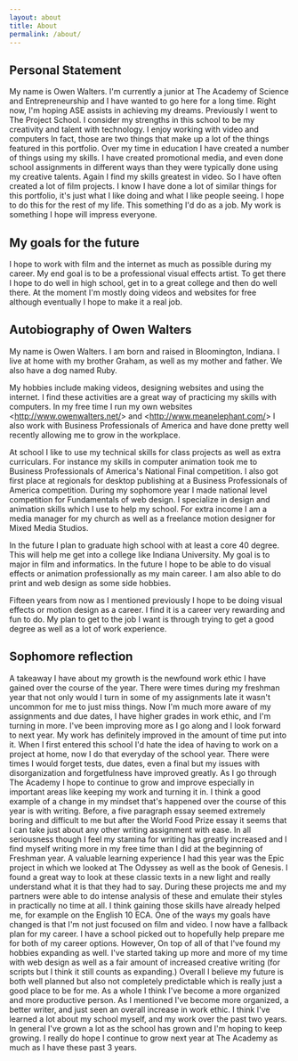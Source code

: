 ```yaml
---
layout: about
title: About
permalink: /about/
---
```


## Personal Statement

My name is Owen Walters. I'm currently a junior at The Academy of Science and Entrepreneurship and I have wanted to go here for a long time. Right now, I'm hoping ASE assists in achieving my dreams. Previously I went to The Project School. I consider my strengths in this school to be my creativity and talent with technology. I enjoy working with video and computers In fact, those are two things that make up a lot of the things featured in this portfolio.
Over my time in education I have created a number of things using my skills. I have created promotional media, and even done school assignments in different ways than they were typically done using my creative talents. Again I find my skills greatest in video. So I have often created a lot of film projects.
I know I have done a lot of similar things for this portfolio, it's just what I like doing and what I like people seeing. I hope to do this for the rest of my life. This something I'd do as a job. My work is something I hope will impress everyone.

## My goals for the future

I hope to work with film and the internet as much as possible during my career. My end goal is to be a professional visual effects artist. To get there I hope to do well in high school, get in to a great college and then do well there. At the moment I'm mostly doing videos and websites for free although eventually I hope to make it a real job.

## Autobiography of Owen Walters

My name is Owen Walters. I am born and raised in Bloomington, Indiana. I live at home with my brother Graham, as well as my mother and father. We also have a dog named Ruby.

My hobbies include making videos, designing websites and using the internet. I find these activities are a great way of practicing my skills with computers. In my free time I run my own websites <<http://www.owenwalters.net/>> and <<http://www.meanelephant.com/>>
I also work with Business Professionals of America and have done pretty well recently allowing me to grow in the workplace.

At school I like to use my technical skills for class projects as well as extra curriculars. For instance my skills in computer animation took me to Business Professionals of America's National Final competition. I also got first place at regionals for desktop publishing at a Business Professionals of America competition. During my sophomore year I made national level competition for Fundamentals of web design. I specialize in design and animation skills which I use to help my school. For extra income I am a media manager for my church as well as a freelance motion designer for Mixed Media Studios.

In the future I plan to graduate high school with at least a core 40 degree. This will help me get into a college like Indiana University. My goal is to major in film and informatics. In the future I hope to be able to do visual effects or animation professionally as my main career. I am also able to do print and web design as some side hobbies.

Fifteen years from now as I mentioned previously I hope to be doing visual effects or motion design as a career. I find it is a career very rewarding and fun to do. My plan to get to the job I want is through trying to get a good degree as well as a lot of work experience.

## Sophomore reflection

A takeaway I have about my growth is the newfound work ethic I have gained over the course of the year. There were times during my freshman year that not only would I turn in some of my assignments late it wasn't uncommon for me to just miss things. Now I'm much more aware of my assignments and due dates, I have higher grades in work ethic, and I'm turning in more. I've been improving more as I go along and I look forward to next year.
My work has definitely improved in the amount of time put into it. When I first entered this school I'd hate the idea of having to work on a project at home, now I do that everyday of the school year. There were times I would forget tests, due dates, even a final but my issues with disorganization and forgetfulness have improved greatly. As I go through The Academy I hope to continue to grow and improve especially in important areas like keeping my work and turning it in.
I think a good example of a change in my mindset that's happened over the course of this year is with writing. Before, a five paragraph essay seemed extremely boring and difficult to me but after the World Food Prize essay it seems that I can take just about any other writing assignment with ease. In all seriousness though I feel my stamina for writing has greatly increased and I find myself writing more in my free time than I did at the beginning of Freshman year.
A valuable learning experience I had this year was the Epic project in which we looked at The Odyssey as well as the book of Genesis. I found a great way to look at these classic texts in a new light and really understand what it is that they had to say. During these projects me and my partners were able to do intense analysis of these and emulate their styles in practically no time at all. I think gaining those skills have already helped me, for example on the English 10 ECA.
One of the ways my goals have changed is that I'm not just focused on film and video. I now have a fallback plan for my career. I have a school picked out to hopefully help prepare me for both of my career options. However, On top of all of that I've found my hobbies expanding as well. I've started taking up more and more of my time with web design as well as a fair amount of increased creative writing (for scripts but I think it still counts as expanding.) Overall I believe my future is both well planned but also not completely predictable which is really just a good place to be for me.
As a whole I think I've become a more organized and more productive person. As I mentioned I've become more organized, a better writer, and just seen an overall increase in work ethic. I think I've learned a lot about my school myself, and my work over the past two years. In general I've grown a lot as the school has grown and I'm hoping to keep growing. I really do hope I continue to grow next year at The Academy as much as I have these past 3 years.
